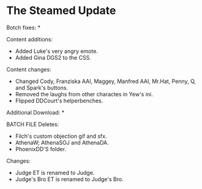 # The Steamed Update

Botch fixes:
  * 
  
Content additions:
  * Added Luke's very angry emote.
  * Added Gina DGS2 to the CSS.
 
Content changes:
  * Changed  Cody, Franziska AAI, Maggey, Manfred AAI, Mr.Hat, Penny, Q, and Spark's buttons.
  * Removed the laughs from other charactes in Yew's ini.
  * Flipped DDCourt's helperbenches.

Additional Download:
  * 
 
BATCH FILE
Deletes:
  * Filch's custom objection gif and sfx.
  * AthenaW; AthenaSOJ and AthenaDA.
  * PhoenixDD'S folder.
  
Changes:
  * Judge ET is renamed to Judge.
  * Judge's Bro ET is renamed to Judge's Bro.
 

